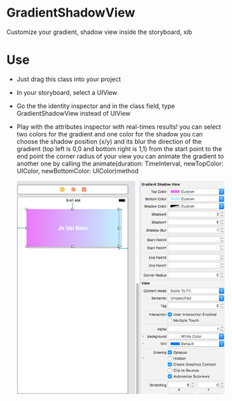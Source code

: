 # GradientShadowView
Customize your gradient, shadow view inside the storyboard, xib

# Use
- Just drag this class into your project
- In your storyboard, select a UIView
- Go the the identity inspector and in the class field, type GradientShadowView instead of UIView
- Play with the attributes inspector with real-times results!
  you can select two colors for the gradient and one color for the shadow
  you can choose the shadow position (x/y) and its blur
  the direction of the gradient (top left is 0,0 and bottom right is 1,1) from the start point to the end point
  the corner radius of your view
  you can animate the gradient to another one by calling the animate(duration: TimeInterval, newTopColor: UIColor, newBottomColor: UIColor)method
  
  
  ![](https://github.com/thetay55/GradientShadowView/blob/master/Screen%20Shot%202019-03-13%20at%202.59.35%20PM.png)

